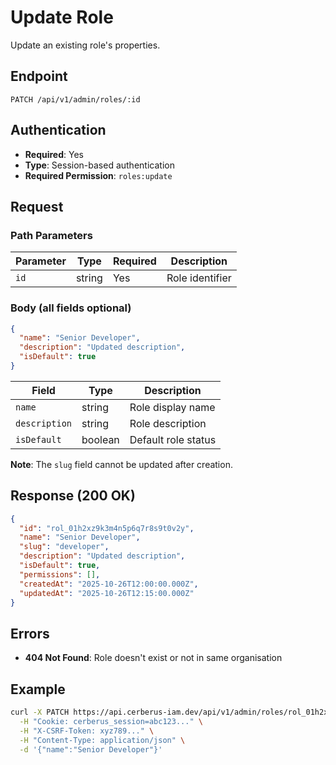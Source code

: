 # Update Role

Update an existing role's properties.

## Endpoint

```
PATCH /api/v1/admin/roles/:id
```

## Authentication

- **Required**: Yes
- **Type**: Session-based authentication
- **Required Permission**: `roles:update`

## Request

### Path Parameters

| Parameter | Type   | Required | Description     |
| --------- | ------ | -------- | --------------- |
| `id`      | string | Yes      | Role identifier |

### Body (all fields optional)

```json
{
  "name": "Senior Developer",
  "description": "Updated description",
  "isDefault": true
}
```

| Field         | Type    | Description         |
| ------------- | ------- | ------------------- |
| `name`        | string  | Role display name   |
| `description` | string  | Role description    |
| `isDefault`   | boolean | Default role status |

**Note**: The `slug` field cannot be updated after creation.

## Response (200 OK)

```json
{
  "id": "rol_01h2xz9k3m4n5p6q7r8s9t0v2y",
  "name": "Senior Developer",
  "slug": "developer",
  "description": "Updated description",
  "isDefault": true,
  "permissions": [],
  "createdAt": "2025-10-26T12:00:00.000Z",
  "updatedAt": "2025-10-26T12:15:00.000Z"
}
```

## Errors

- **404 Not Found**: Role doesn't exist or not in same organisation

## Example

```bash
curl -X PATCH https://api.cerberus-iam.dev/api/v1/admin/roles/rol_01h2xz9k3m4n5p6q7r8s9t0v2y \
  -H "Cookie: cerberus_session=abc123..." \
  -H "X-CSRF-Token: xyz789..." \
  -H "Content-Type: application/json" \
  -d '{"name":"Senior Developer"}'
```
